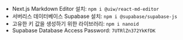 -   Next.js Markdown Editor 설치: `npm i @uiw/react-md-editor`
-   서버리스 데이터베이스 Supabase 설치: `npm i @supabase/supabase-js`
-   고유한 키 값을 생성하기 위한 라이브러리: `npm i nanoid`
-   Supabase Database Access Password: `7UTRlZn372YkKfDK`
